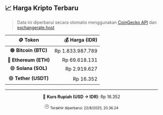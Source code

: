 

<!-- HARGA_KRIPTO -->
## 📈 Harga Kripto Terbaru

> Data ini diperbarui secara otomatis menggunakan [CoinGecko API](https://www.coingecko.com/) dan [exchangerate.host](https://exchangerate.host/)

<div align="center">

| 🪙 Token | 💰 Harga (IDR) |
|:------:|---------------:|
| 🟠 **Bitcoin (BTC)**   | Rp 1.833.987.789 |
| 🔵 **Ethereum (ETH)**  | Rp 69.618.131 |
| 🟣 **Solana (SOL)**    | Rp 2.919.627 |
| 🟢 **Tether (USDT)**   | Rp 16.352 |

---

💱 **Kurs Rupiah (USD → IDR)**: Rp 16.352

🕒 <sub>Terakhir diperbarui: 22/8/2025, 20.36.24</sub>

</div>
<!-- /HARGA_KRIPTO -->